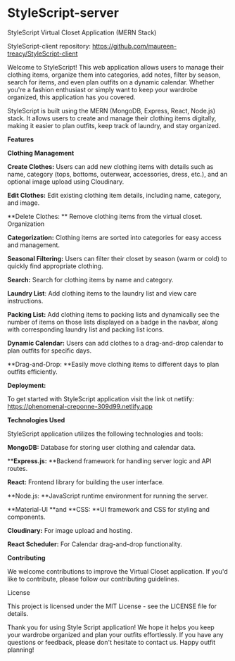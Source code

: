 # StyleScript-server

StyleScript Virtual Closet Application (MERN Stack)

StyleScript-client repository: https://github.com/maureen-treacy/StyleScript-client

Welcome to StyleScript! This web application allows users to manage their clothing items, organize them into categories, add notes, filter by season, search for items, and even plan outfits on a dynamic calendar. Whether you're a fashion enthusiast or simply want to keep your wardrobe organized, this application has you covered.


StyleScript is built using the MERN (MongoDB, Express, React, Node.js) stack. It allows users to create and manage their clothing items digitally, making it easier to plan outfits, keep track of laundry, and stay organized.

**Features**

**Clothing Management**

**Create Clothes:** Users can add new clothing items with details such as name, category (tops, bottoms, outerwear, accessories, dress, etc.), and an optional image upload using Cloudinary.

**Edit Clothes:** Edit existing clothing item details, including name, category, and image.

**Delete Clothes: ** Remove clothing items from the virtual closet.
Organization

**Categorization:** Clothing items are sorted into categories for easy access and management.

**Seasonal Filtering:** Users can filter their closet by season (warm or cold) to quickly find appropriate clothing.

**Search:** Search for clothing items by name and category.

**Laundry List**: Add clothing items to the laundry list and view care instructions.

**Packing List:** Add clothing items to packing lists and dynamically see the number of items on those lists displayed on a badge in the navbar, along with corresponding laundry list and packing list icons.

**Dynamic Calendar:** Users can add clothes to a drag-and-drop calendar to plan outfits for specific days.

**Drag-and-Drop: **Easily move clothing items to different days to plan outfits efficiently.

**Deployment:**

To get started with StyleScript application visit the link ot netlify: https://phenomenal-creponne-309d99.netlify.app

 
**Technologies Used**

StyleScript application utilizes the following technologies and tools:

**MongoDB:** Database for storing user clothing and calendar data.

****Express.js:** **Backend framework for handling server logic and API routes.

**React:** Frontend library for building the user interface.

**Node.js: **JavaScript runtime environment for running the server.

**Material-UI **and **CSS: **UI framework and CSS for styling and components.

**Cloudinary:** For image upload and hosting.

**React Scheduler:** For Calendar drag-and-drop functionality.


**Contributing**

We welcome contributions to improve the Virtual Closet application. If you'd like to contribute, please follow our contributing guidelines.

License

This project is licensed under the MIT License - see the LICENSE file for details.

Thank you for using Style Script application! We hope it helps you keep your wardrobe organized and plan your outfits effortlessly. If you have any questions or feedback, please don't hesitate to contact us. Happy outfit planning!
